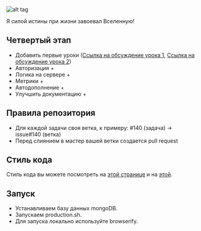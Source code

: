 ![alt tag](https://pp.vk.me/c627531/v627531334/3ddec/bgPfKBHgQJc.jpg)

Я силой истины при жизни завоевал Вселенную!

## Четвертый этап

* Добавить первые уроки ([Ссылка на обсуждение урока 1](https://docs.google.com/document/d/11pG8yQFYNeFR2hFFeJMdg4x_Gz9Y9tzPCQSjRbGSaH4/edit), [Ссылка на обсуждение урока 2](https://docs.google.com/document/d/1Grl8q1nznIYYuy3H9QybypjcpdUikYE0vDa1YfQD61I/edit))
* Авторизация +
* Логика на сервере +
* Метрики + 
* Автодополнение +
* Улучшить документацию +

## Правила репозитория

* Для каждой задачи своя ветка, к примеру: #140 (задача) -> issue#140 (ветка)
* Перед слиянием в мастер вашей ветки создается pull request

## Стиль кода
Стиль кода вы можете посмотреть на [этой странице](http://nodeguide.ru/doc/felix/style/)
и на [этой](https://github.com/johnpapa/angular-styleguide).

## Запуск
* Устанавливаем базу данных mongoDB.
* Запускаем production.sh.
* Для запуска локально используйте browserify.
